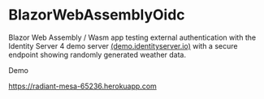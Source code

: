 # BlazorWebAssemblyOidc

Blazor Web Assembly / Wasm app testing external authentication with the Identity Server 4 demo server <a href="https://demo.identityserver.io">(demo.identityserver.io)</a> with a secure endpoint showing randomly generated weather data.

Demo

https://radiant-mesa-65236.herokuapp.com

